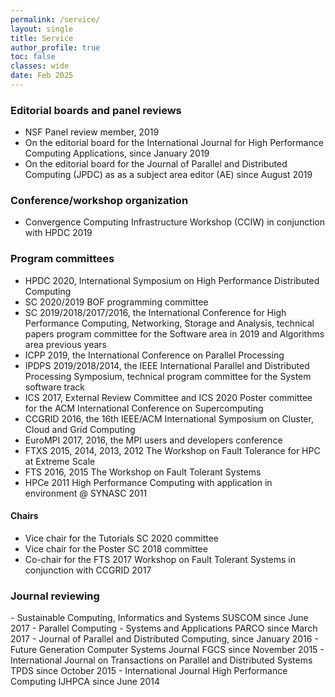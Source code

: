 ```yaml
---
permalink: /service/
layout: single
title: Service
author_profile: true
toc: false
classes: wide
date: Feb 2025
---
```


<h3 id="editorial">Editorial boards and panel reviews</h3>

- NSF Panel review member, 2019
- On the editorial board for the International Journal for High Performance Computing Applications, since January 2019
- On the editorial board for the Journal of Parallel and Distributed Computing (JPDC) as as a subject area editor (AE) since August 2019

<h3 id="organizer"> Conference/workshop organization</h3>

- Convergence Computing Infrastructure Workshop (CCIW) in conjunction with HPDC 2019

<h3 id="pc"> Program committees </h3>

- HPDC 2020, International Symposium on High Performance Distributed Computing
- SC 2020/2019 BOF programming committee
- SC 2019/2018/2017/2016, the International Conference for High Performance Computing, Networking, Storage and Analysis, technical papers program committee for the Software area in 2019 and Algorithms area previous years
- ICPP 2019, the International Conference on Parallel Processing
- IPDPS 2019/2018/2014, the IEEE International Parallel and Distributed Processing
Symposium, technical program committee for the System software track
- ICS 2017, External Review Committee and ICS 2020 Poster committee for the ACM International Conference on Supercomputing
- CCGRID 2016, the 16th IEEE/ACM International Symposium on Cluster, Cloud and
Grid Computing
- EuroMPI 2017, 2016, the MPI users and developers conference
- FTXS 2015, 2014, 2013, 2012 The Workshop on Fault Tolerance for HPC at Extreme
Scale
- FTS 2016, 2015 The Workshop on Fault Tolerant Systems
- HPCe 2011 High Performance Computing with application in environment @ SYNASC
2011

<h4 id="chair"> Chairs </h4>

- Vice chair for the Tutorials SC 2020 committee
- Vice chair for the Poster SC 2018 committee
- Co-chair for the FTS 2017 Workshop on Fault Tolerant Systems in conjunction with CCGRID 2017

<h3 id="journal"> Journal reviewing </h3>
- Sustainable Computing, Informatics and Systems SUSCOM since June 2017
- Parallel Computing - Systems and Applications PARCO since March 2017
- Journal of Parallel and Distributed Computing, since January 2016
- Future Generation Computer Systems Journal FGCS since November 2015
- International Journal on Transactions on Parallel and Distributed Systems TPDS since
October 2015
- International Journal High Performance Computing IJHPCA since June 2014
